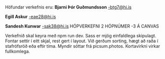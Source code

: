 Höfundar verkefnis eru:
  **Bjarni Þór Guðmundsson**  -btg7@hi.is
  
  **Egill Askur** -eae28@hi.is
  
  **Sandesh Kunwar** -sak38@hi.is
  HÓPVERKEFNI 2 HÓPNÚMER -3 Á CANVAS
  

Verkefnið skal keyra með npm run dev. Sass er mjög einfaldlega skipulagt. Fontar settir í eitt skjal, rest gert í layout.
Við gerðum sorting, hægt að raða í stafrófsröð eða eftir tíma.
Myndir sóttar frá picsum.photos.
Kortavirkni virkar fullkomlega.
